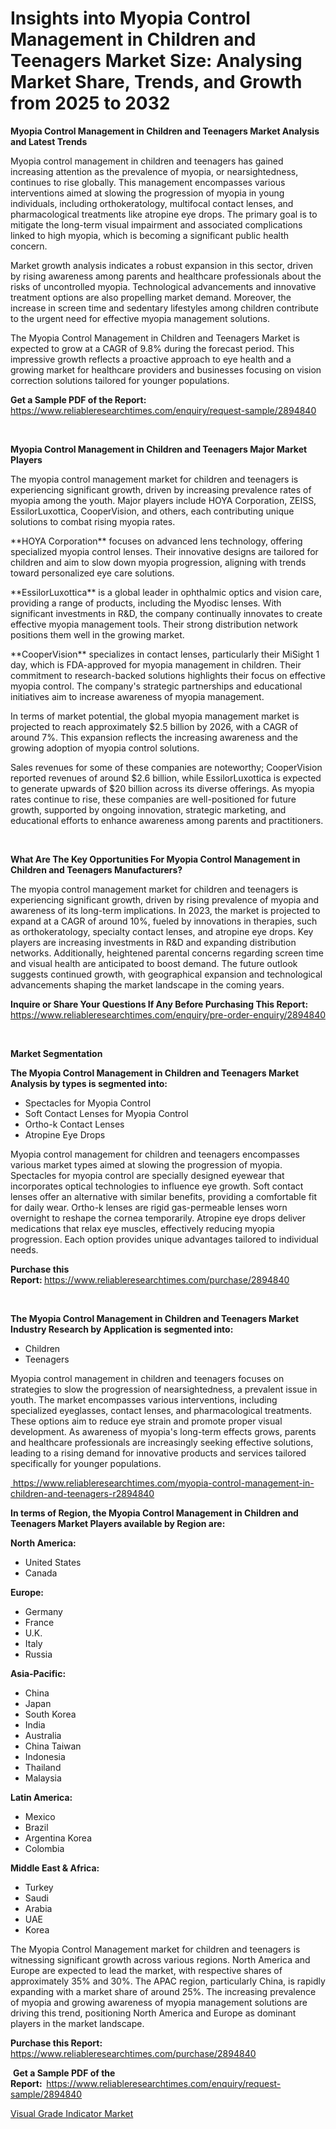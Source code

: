<p><h1>Insights into Myopia Control Management in Children and Teenagers Market Size: Analysing Market Share, Trends, and Growth from 2025 to 2032</h1></p><p><strong>Myopia Control Management in Children and Teenagers Market Analysis and Latest Trends</strong></p>
<p><p>Myopia control management in children and teenagers has gained increasing attention as the prevalence of myopia, or nearsightedness, continues to rise globally. This management encompasses various interventions aimed at slowing the progression of myopia in young individuals, including orthokeratology, multifocal contact lenses, and pharmacological treatments like atropine eye drops. The primary goal is to mitigate the long-term visual impairment and associated complications linked to high myopia, which is becoming a significant public health concern.</p><p>Market growth analysis indicates a robust expansion in this sector, driven by rising awareness among parents and healthcare professionals about the risks of uncontrolled myopia. Technological advancements and innovative treatment options are also propelling market demand. Moreover, the increase in screen time and sedentary lifestyles among children contribute to the urgent need for effective myopia management solutions. </p><p>The Myopia Control Management in Children and Teenagers Market is expected to grow at a CAGR of 9.8% during the forecast period. This impressive growth reflects a proactive approach to eye health and a growing market for healthcare providers and businesses focusing on vision correction solutions tailored for younger populations.</p></p>
<p><strong>Get a Sample PDF of the Report:&nbsp;</strong> <a href="https://www.reliableresearchtimes.com/enquiry/request-sample/2894840?utm_campaign=2193&utm_medium=2&utm_source=Github&utm_content=ia&utm_term=15032025&utm_id=myopia-control-management-in-children-and-teenagers">https://www.reliableresearchtimes.com/enquiry/request-sample/2894840</a></p>
<p>&nbsp;</p>
<p><strong>Myopia Control Management in Children and Teenagers Major Market Players</strong></p>
<p><p>The myopia control management market for children and teenagers is experiencing significant growth, driven by increasing prevalence rates of myopia among the youth. Major players include HOYA Corporation, ZEISS, EssilorLuxottica, CooperVision, and others, each contributing unique solutions to combat rising myopia rates.</p><p>**HOYA Corporation** focuses on advanced lens technology, offering specialized myopia control lenses. Their innovative designs are tailored for children and aim to slow down myopia progression, aligning with trends toward personalized eye care solutions.</p><p>**EssilorLuxottica** is a global leader in ophthalmic optics and vision care, providing a range of products, including the Myodisc lenses. With significant investments in R&D, the company continually innovates to create effective myopia management tools. Their strong distribution network positions them well in the growing market.</p><p>**CooperVision** specializes in contact lenses, particularly their MiSight 1 day, which is FDA-approved for myopia management in children. Their commitment to research-backed solutions highlights their focus on effective myopia control. The company's strategic partnerships and educational initiatives aim to increase awareness of myopia management.</p><p>In terms of market potential, the global myopia management market is projected to reach approximately $2.5 billion by 2026, with a CAGR of around 7%. This expansion reflects the increasing awareness and the growing adoption of myopia control solutions. </p><p>Sales revenues for some of these companies are noteworthy; CooperVision reported revenues of around $2.6 billion, while EssilorLuxottica is expected to generate upwards of $20 billion across its diverse offerings. As myopia rates continue to rise, these companies are well-positioned for future growth, supported by ongoing innovation, strategic marketing, and educational efforts to enhance awareness among parents and practitioners.</p></p>
<p>&nbsp;</p>
<p><strong>What Are The Key Opportunities For Myopia Control Management in Children and Teenagers Manufacturers?</strong></p>
<p><p>The myopia control management market for children and teenagers is experiencing significant growth, driven by rising prevalence of myopia and awareness of its long-term implications. In 2023, the market is projected to expand at a CAGR of around 10%, fueled by innovations in therapies, such as orthokeratology, specialty contact lenses, and atropine eye drops. Key players are increasing investments in R&D and expanding distribution networks. Additionally, heightened parental concerns regarding screen time and visual health are anticipated to boost demand. The future outlook suggests continued growth, with geographical expansion and technological advancements shaping the market landscape in the coming years.</p></p>
<p><strong>Inquire or Share Your Questions If Any Before Purchasing This Report:</strong> <a href="https://www.reliableresearchtimes.com/enquiry/pre-order-enquiry/2894840?utm_campaign=2193&utm_medium=2&utm_source=Github&utm_content=ia&utm_term=15032025&utm_id=myopia-control-management-in-children-and-teenagers">https://www.reliableresearchtimes.com/enquiry/pre-order-enquiry/2894840</a></p>
<p>&nbsp;</p>
<p><strong>Market Segmentation</strong></p>
<p><strong>The Myopia Control Management in Children and Teenagers Market Analysis by types is segmented into:</strong></p>
<p><ul><li>Spectacles for Myopia Control</li><li>Soft Contact Lenses for Myopia Control</li><li>Ortho-k Contact Lenses</li><li>Atropine Eye Drops</li></ul></p>
<p><p>Myopia control management for children and teenagers encompasses various market types aimed at slowing the progression of myopia. Spectacles for myopia control are specially designed eyewear that incorporates optical technologies to influence eye growth. Soft contact lenses offer an alternative with similar benefits, providing a comfortable fit for daily wear. Ortho-k lenses are rigid gas-permeable lenses worn overnight to reshape the cornea temporarily. Atropine eye drops deliver medications that relax eye muscles, effectively reducing myopia progression. Each option provides unique advantages tailored to individual needs.</p></p>
<p><strong>Purchase this Report:&nbsp;</strong><a href="https://www.reliableresearchtimes.com/purchase/2894840?utm_campaign=2193&utm_medium=2&utm_source=Github&utm_content=ia&utm_term=15032025&utm_id=myopia-control-management-in-children-and-teenagers">https://www.reliableresearchtimes.com/purchase/2894840</a></p>
<p>&nbsp;</p>
<p><strong>The Myopia Control Management in Children and Teenagers Market Industry Research by Application is segmented into:</strong></p>
<p><ul><li>Children</li><li>Teenagers</li></ul></p>
<p><p>Myopia control management in children and teenagers focuses on strategies to slow the progression of nearsightedness, a prevalent issue in youth. The market encompasses various interventions, including specialized eyeglasses, contact lenses, and pharmacological treatments. These options aim to reduce eye strain and promote proper visual development. As awareness of myopia's long-term effects grows, parents and healthcare professionals are increasingly seeking effective solutions, leading to a rising demand for innovative products and services tailored specifically for younger populations.</p></p>
<p><a href="https://www.reliableresearchtimes.com/myopia-control-management-in-children-and-teenagers-r2894840?utm_campaign=2193&utm_medium=2&utm_source=Github&utm_content=ia&utm_term=15032025&utm_id=myopia-control-management-in-children-and-teenagers">&nbsp;https://www.reliableresearchtimes.com/myopia-control-management-in-children-and-teenagers-r2894840</a></p>
<p><strong>In terms of Region, the Myopia Control Management in Children and Teenagers Market Players available by Region are:</strong></p>
<p>
    <p> <strong> North America: </strong>
        <ul>
            <li>United States</li>
            <li>Canada</li>
        </ul>
        </p> 
    <p> <strong> Europe: </strong>
        <ul>
            <li>Germany</li>
            <li>France</li>
            <li>U.K.</li>
            <li>Italy</li>
            <li>Russia</li>
        </ul>
        </p> 
    <p> <strong> Asia-Pacific: </strong>
        <ul>
            <li>China</li>
            <li>Japan</li>
            <li>South Korea</li>
            <li>India</li>
            <li>Australia</li>
            <li>China Taiwan</li>
            <li>Indonesia</li>
            <li>Thailand</li>
            <li>Malaysia</li>
        </ul>
        </p> 
    <p> <strong> Latin America: </strong>
        <ul>
            <li>Mexico</li>
            <li>Brazil</li>
            <li>Argentina Korea</li>
            <li>Colombia</li>
        </ul>
        </p> 
    <p> <strong> Middle East & Africa: </strong>
        <ul>
            <li>Turkey</li>
            <li>Saudi</li>
            <li>Arabia</li>
            <li>UAE</li>
            <li>Korea</li>
        </ul>
    </p>
    </p>
<p><p>The Myopia Control Management market for children and teenagers is witnessing significant growth across various regions. North America and Europe are expected to lead the market, with respective shares of approximately 35% and 30%. The APAC region, particularly China, is rapidly expanding with a market share of around 25%. The increasing prevalence of myopia and growing awareness of myopia management solutions are driving this trend, positioning North America and Europe as dominant players in the market landscape.</p></p>
<p><strong>Purchase this Report: </strong><a href="https://www.reliableresearchtimes.com/purchase/2894840?utm_campaign=2193&utm_medium=2&utm_source=Github&utm_content=ia&utm_term=15032025&utm_id=myopia-control-management-in-children-and-teenagers">https://www.reliableresearchtimes.com/purchase/2894840</a></p>
<p>&nbsp;<strong>Get a Sample PDF of the Report:&nbsp;&nbsp;</strong><a href="https://www.reliableresearchtimes.com/enquiry/request-sample/2894840?utm_campaign=2193&utm_medium=2&utm_source=Github&utm_content=ia&utm_term=15032025&utm_id=myopia-control-management-in-children-and-teenagers">https://www.reliableresearchtimes.com/enquiry/request-sample/2894840</a></p>
<p><strong></strong></p>
<p><p><a href="https://github.com/ygfu6u/Market-Research-Report-List-2/blob/main/visual-grade-indicator-market.md?utm_campaign=2193&utm_medium=2&utm_source=Github&utm_content=ia&utm_term=15032025&utm_id=myopia-control-management-in-children-and-teenagers">Visual Grade Indicator Market</a></p></p>